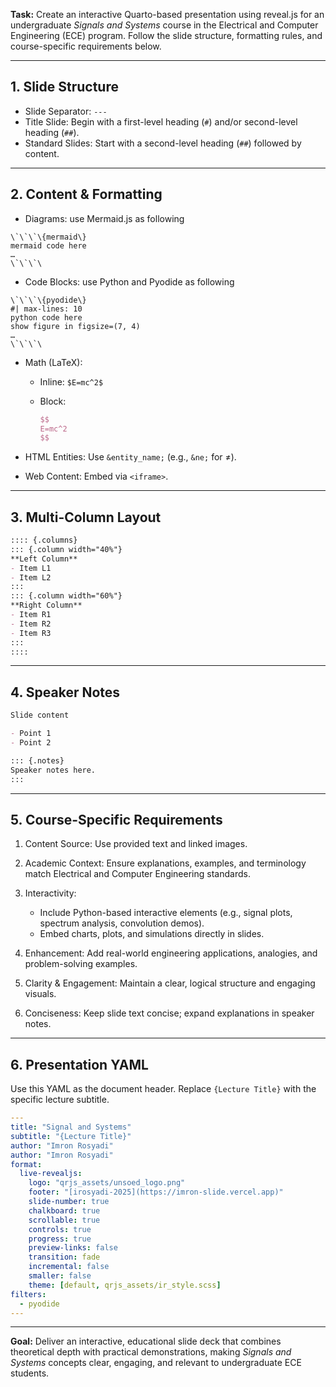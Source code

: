 **Task:**
Create an interactive Quarto-based presentation using reveal.js for an undergraduate *Signals and Systems* course in the Electrical and Computer Engineering (ECE) program. Follow the slide structure, formatting rules, and course-specific requirements below.

---

## 1. Slide Structure

* Slide Separator: `---`
* Title Slide: Begin with a first-level heading (`#`) and/or second-level heading (`##`).
* Standard Slides: Start with a second-level heading (`##`) followed by content.

---

## 2. Content & Formatting

* Diagrams: use Mermaid.js as following  

```
\`\`\`\{mermaid\}
mermaid code here
… 
\`\`\`\
```

* Code Blocks: use Python and Pyodide as following  

```
\`\`\`\{pyodide\}
#| max-lines: 10
python code here
show figure in figsize=(7, 4)
… 
\`\`\`\
```

* Math (LaTeX):

  * Inline: `$E=mc^2$`
  * Block:

    ```latex
    $$
    E=mc^2
    $$
    ```
* HTML Entities: Use `&entity_name;` (e.g., `&ne;` for ≠).
* Web Content: Embed via `<iframe>`.

---

## 3. Multi-Column Layout

```markdown
:::: {.columns}
::: {.column width="40%"}
**Left Column**  
- Item L1  
- Item L2  
:::
::: {.column width="60%"}
**Right Column**  
- Item R1  
- Item R2  
- Item R3  
:::
::::
```

---

## 4. Speaker Notes

```markdown
Slide content  

- Point 1  
- Point 2  

::: {.notes}
Speaker notes here.
:::
```

---

## 5. Course-Specific Requirements

1. Content Source: Use provided text and linked images.
2. Academic Context: Ensure explanations, examples, and terminology match Electrical and Computer Engineering standards.
3. Interactivity:

   * Include Python-based interactive elements (e.g., signal plots, spectrum analysis, convolution demos).
   * Embed charts, plots, and simulations directly in slides.
4. Enhancement: Add real-world engineering applications, analogies, and problem-solving examples.
5. Clarity & Engagement: Maintain a clear, logical structure and engaging visuals.
6. Conciseness: Keep slide text concise; expand explanations in speaker notes.

---

## 6. Presentation YAML

Use this YAML as the document header. Replace `{Lecture Title}` with the specific lecture subtitle.

```yaml
---
title: "Signal and Systems"
subtitle: "{Lecture Title}"
author: "Imron Rosyadi"
author: "Imron Rosyadi"
format:
  live-revealjs:
    logo: "qrjs_assets/unsoed_logo.png"
    footer: "[irosyadi-2025](https://imron-slide.vercel.app)"
    slide-number: true
    chalkboard: true
    scrollable: true
    controls: true
    progress: true
    preview-links: false
    transition: fade
    incremental: false
    smaller: false
    theme: [default, qrjs_assets/ir_style.scss]
filters:
  - pyodide
---
```

---

**Goal:**
Deliver an interactive, educational slide deck that combines theoretical depth with practical demonstrations, making *Signals and Systems* concepts clear, engaging, and relevant to undergraduate ECE students.
